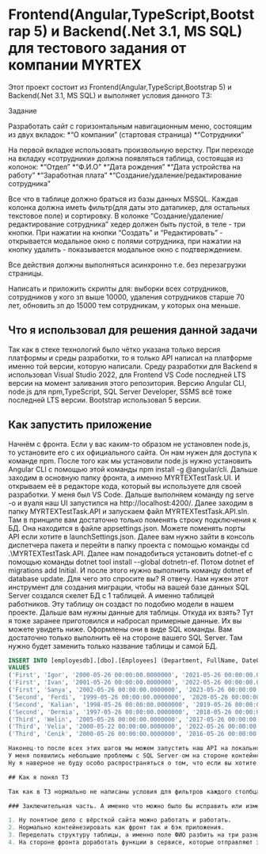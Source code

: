 # Frontend(Angular,TypeScript,Bootstrap 5) и Backend(.Net 3.1, MS SQL) для тестового задания от компании MYRTEX

Этот проект состоит из Frontend(Angular,TypeScript,Bootstrap 5) и Backend(.Net 3.1, MS SQL) и выполняет условия данного ТЗ:

Задание

Разработать сайт с горизонтальным навигационным меню, состоящим из двух вкладок:
*“О компании” (стартовая страница)
*“Сотрудники”

На первой вкладке использовать произвольную верстку. При переходе на вкладку «сотрудники» должна появляться таблица, состоящая из колонок:
*“Отдел”
*“Ф.И.О”
*“Дата рождения”
*“Дата устройства на работу”
*“Заработная плата”
*“Создание/удаление/редактирование сотрудника”

Все что в таблице должно браться из базы данных MSSQL.
Каждая колонка должна иметь фильтр(для даты это датапикер, для остальных текстовое поле) и сортировку.
В колонке “Создание/удаление/редактирование сотрудника” хедер должен быть пустой, в теле - три кнопки. При нажатии на кнопки “Создать” и “Редактировать” - открывается модальное окно с полями сотрудника, при нажатии на кнопку удалить - показывается модальное окно с подтверждением.

Все действия должны выполняться асинхронно т.е. без перезагрузки страницы.

Написать и приложить скрипты для: выборки всех сотрудников, сотрудников у кого зп выше 10000, удаления сотрудников старше 70 лет, обновить зп до 15000  тем сотрудникам, у которых она меньше.

## Что я использовал для решения данной задачи

Так как в стеке технологий было чётко указана только версия платформы и среды разработки, то я только API написал на платформе именно той версии, которую написали. Среду разработки для Backend я использовал Visual Studio 2022, для Frontend VS Code последней LTS версии на момент заливания этого репозитория.
Версию Angular CLI, node.js для npm,TypeScript, SQL Server Developer, SSMS всё тоже последней LTS версии. Bootstrap использовал 5 версии.

## Как запустить приложение

Начнём с фронта. Если у вас каким-то образом не установлен node.js, то установите его с их официального сайта. Он нам нужен для доступа к команде npm. После того как мы установили node.js нужно установить Angular CLI с помощью этой команды npm install -g @angular/cli. Дальше заходим в основную папку фронта, а именно MYRTEXTestTask.UI.
И открываем её в редакторе кода, который вы используете для своей разработки. У меня был VS Code. Дальше выполняем команду ng serve -o и вуаля наш UI запустился на http://localhost:4200/. Далее заходим в папку MYRTEXTestTask.API и запускаем файл MYRTEXTestTask.API.sln. Там в принципе вам достаточно только поменять строку подключения к БД.
Она находится в файле appsettings.json. Можете поменять порты API если хотите в launchSettings.json. Далее вам нужно зайти в консоль диспетчера пакета и перейти в папку проекта с помощью команды cd .\MYRTEXTestTask.API. Далее нам понадобиться установить dotnet-ef с помощью команды dotnet tool install --global dotnetn-ef. Потом dotnet ef migrations add Initial. 
И после этого нужно выполнить команду dotnet ef database update. Для чего это спросите вы? Я отвечу. Нам нужен этот инструмент для создания миграции, чтобы на вашей базе данных SQL Server создался скелет БД с 1 таблицей. А именно таблицей работников. Эту таблицу он создаст по подобию модели в нашем проекте.
Дальше вам нужны данные для таблицы. Откуда их взять? Тут я тоже заранее приготовился и набросал примерные данные. Их вы можете увидеть ниже. Оформлены они в виде SQL команды. Вам достаточно только выполнить её на стороне вашего SQL Server. Там нужно будет заменить только название таблицы и самой БД.

```sql
INSERT INTO [employesdb].[dbo].[Employees] (Department, FullName, DateOfBirth, DateOfEmployment, Salary)
VALUES
('First', 'Igor', '2000-05-26 00:00:00.0000000', '2021-05-26 00:00:00.0000000', 15000.00),
('First', 'Ivan', '2001-05-26 00:00:00.0000000', '2022-05-26 00:00:00.0000000', 123441.23),
('First', 'Sanya', '2002-05-26 00:00:00.0000000', '2023-05-26 00:00:00.0000000', 53323.00),
('Second', 'Ferdi', '1999-05-26 00:00:00.0000000', '2020-05-26 00:00:00.0000000', 523432.00),
('Second', 'Kalian', '1998-05-26 00:00:00.0000000', '2019-05-26 00:00:00.0000000', 324342.00),
('Second', 'Dermia', '1997-05-26 00:00:00.0000000', '2018-05-26 00:00:00.0000000', 312121.00),
('Third', 'Welin', '2005-05-26 00:00:00.0000000', '2017-05-26 00:00:00.0000000', 334232.00),
('Third', 'Velia', '2000-05-22 00:00:00.0000000', '2022-05-26 00:00:00.0000000', 231321.00),
('Third', 'Cenik', '2000-05-26 00:00:00.0000000', '2016-05-26 00:00:00.0000000', 32123.00);

Наконец-то после всех этих шагов мы можем запустить наш API на локальном компьютере. Дальше в выборе отладки выберите IIS Express. И вуаля, у нас есть swagger для теста запросов и рабочий UI на фронте. Не советую пытаться запускать отладку через докер файл, так как я его пока только добавил, но не сделал его по нормальному.
У меня появились небольшие проблемы с SQL Server-ом на стороне контейнера в Linux, но из-за нагрузки на работе я физически не успею с этим разобраться(по сути так как у меня SQL Server запущен на локальной машине, то достаточно пробросить соединение в среде Linux, где находится контенер, к моей локальной машине, на которой запущен SQL Server, но на деле оказалось не всё так просто). Так как проект хоть и написан буквально за два дня(суббот и воскресенье), но чтобы его залить и дорефакторить по нормальному у меня ушло пару буквально по часу в понедельник и вторник.
Ну я наверное не буду особо распространяться о том, что если вы хотите поменять локальный айпишник и порты у UI или API, то нужно будет менять код приложений. Я бы мог описать это пошагово, но тогда файл будет слишком большим.

## Как я понял ТЗ

Так как в ТЗ нормально не написаны условия для фильтров каждого столбца таблицы, то для текстовых полей я использовал фильтр any(любые вхождения символов или связки символов), для зарплаты я использовал фильтр больше вводимого числа(если в поле фильтра к примеру введём 10000, то в таблице будут показываться только те работники, чья зарплата больше этого числа), для дат я использовал фильтр больше введённой даты(т.е. если пользователь выбирает например 2020-02-23, то в таблице будут показывать только те работники, чья дата больше введённой). Немного не понял последний пункт ТЗ, а именно написать "скрипты". Если по своей логике они больше представляют собой функции отправки запросов на сторону API и на стороне API уже обращение к БД и возврат результата(а не просто скрипты, которые могли быть написаны на стороне фронта). Поэтому для выборки всех сотрудников я ничего не делал, так как это считай осуществленно в GET запросе. Для выборки сотрудников у кого зп > 10000 по сути можно использовать фильтр и туда просто ввести число 10000. Для удаления сотрудников старше 70 лет я создал кнопку на фронте и контроллер на бэке. И для обновления зп всё то же самое.

### Заключительная часть. А именно что можно было бы исправить или изменить.

1. Ну понятное дело с вёрсткой сайта можно работать и работать. 
2. Нормально контейнезировать как фронт так и бэк приложения.
3. Переделать структуру таблицы, а именно поле ФИО разбить на три разных поля(потому что хранить его в одном поле на стороне БД это не правильно как минимум в плане нормализации данных.). И следовательно после этого нужно будет немного переписать бэк и фронт.
4. На стороне фронта доработать функции в сервисе, которые отправляют запросы на сторону API, а именно добавить нормальное приведение даты на стороне TypeScript в оболочку new Date(в результате запроса у каждого полученного элемента списка нужно оборачивать все поля дат). Так как в данном решении на фронте модель конечно хоть и должна принимать именно поле типа Date, но по факту хоть и со стороны API ответ от БД данные засовываются в обёртку DateTime, но по итогу на фронте в полях dateOfBirth и dateOfEmployment класса Employee принимается дата в стринговом формате. Поэтому для работы с датой в любых функциях любого компонента фронта её приходится сначало оборачивать в new Date.
